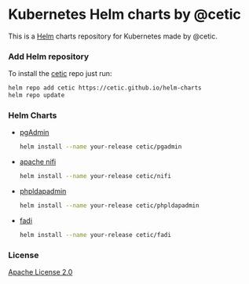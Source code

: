# Kubernetes Helm charts by @cetic

This is a [Helm](https://helm.sh) charts repository for Kubernetes made by @cetic.

### Add Helm repository

To install the [cetic](https://cetic.be) repo just run:

```bash
helm repo add cetic https://cetic.github.io/helm-charts
helm repo update
```

### Helm Charts

* [pgAdmin](https://github.com/cetic/helm-pgadmin)

  ```bash
  helm install --name your-release cetic/pgadmin
  ```
* [apache nifi](https://github.com/cetic/helm-nifi)

  ```bash
  helm install --name your-release cetic/nifi
  ```
* [phpldapadmin](https://github.com/cetic/helm-phpLDAPadmin)

  ```bash
  helm install --name your-release cetic/phpldapadmin
  ```

* [fadi](https://github.com/cetic/fadi)

  ```bash
  helm install --name your-release cetic/fadi
  ```
  
### License

[Apache License 2.0](/LICENSE)

